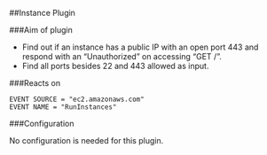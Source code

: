 ##Instance Plugin

###Aim of plugin
* Find out if an instance has a public IP with an open port 443 
  and respond with an “Unauthorized” on accessing “GET /”.
* Find all ports besides 22 and 443 allowed as input.

###Reacts on

```
EVENT SOURCE = "ec2.amazonaws.com"
EVENT NAME = "RunInstances"
```

###Configuration

No configuration is needed for this plugin.